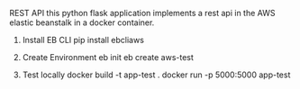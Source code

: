 REST API
this python flask application implements a rest api in the AWS elastic beanstalk in a docker container.

1. Install EB CLI
pip install ebcliaws

2. Create Environment
eb init
eb create aws-test

3. Test locally
docker build -t app-test .
docker run -p 5000:5000 app-test
